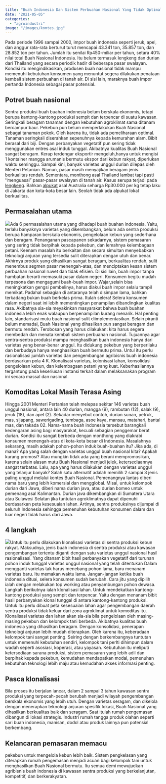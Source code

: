 ```yaml
---
title: "Buah Indonesia Dan Sistem Perbuahan Nasional Yang Tidak Optimal"
date: "2021-05-05"
categories: 
  - "agroindustri"
image: "/images/kontes.jpg"
---
```


Pada periode 1996 sampai 2000, impor buah indonesia seperti jeruk, apel, dan anggur rata-rata berturut turut mencapai 43.341 ton, 35.857 ton, dan 28.852 ton per tahun. Jumlah itu senilai Rp450-miliar per tahun, setara 40% nilai total Buah Nasional Indonesia. Itu belum termasuk lengkeng dan durian dari Thailand yang secara periodik hadir di beberapa pasar swalayan. Kondisi itu mengindikasikan, produsen buah nasional tidak mampu memenuhi kebutuhan konsumen yang menuntut segera dilakukan penataan kembali sistem perbuahan di tanah air. Di sisi lain, maraknya buah impor pertanda Indonesia sebagai pasar potensial.

## Potret buah nasional

Sentra produksi buah buahan indonesia belum berskala ekonomis, tetapi berupa kantong-kantong produksi sempit dan terpencar di suatu kawasan. Seringkali beragam tanaman dengan kebutuhan agroklimat sama ditanam bercampur baur. Pekebun pun belum memperlakukan Buah Nasional sebagai tanaman pokok. Oleh karena itu, tidak ada pemeliharaan optimal. Tanaman seringkali diserahkan sepenuhnya kepada kemurahan alam. Bibit berasal dari biji. Dengan perbanyakan vegetatif pun sering tidak menggunakan entres asal induk tunggal. Akibatnya kualitas Buah Nasional sangat beragam. Kerap terdengar eksportir mengeluh,hanya untuk mengisi 1 kontainer mangga arumanis bermutu ekspor dari kebun rakyat, diperlukan waktu seminggu. Sampai kini, banyak varietas unggul durian dilepas oleh Menteri Petanian. Namun, pasar masih menyajikan beragam jenis berkualitas rendah. Sementara, monthong asal Thailand lambat tapi pasti ’’menguasai” pasar-pasar swalayan di tanah air. Kasus serupa terjadi pada [lengkeng](http://localhost/mitra/topik/kelengkeng). Bahkan [alpukat](http://localhost/mitra/topik/alpukat "alpukat") asal Australia seharga Rp30.000 per kg tetap laku di Jakarta dan kota-kota besar lain. Seolah tidak ada alpukat lokal berkualitas.

## Permasalahan utama

[![](/images/buah.jpg)](http://localhost/mitra/wp-content/uploads/2021/05/buah.jpg)Ada 6 permasalahan utama yang dihadapi buah buahan indonesia. Yaitu, terlalu banyaknya varietas yang dikembangkan, belum ada sentra produksi berupa hamparan berskala ekonomis, pengelolaan kebun yang sederhana dan beragam. Penanganan pascapanen sekadarnya, sistem pemasaran yang sering tidak berpihak kepada pekebun, dan lemahnya kelembagaan petani. Keenam masalah itu berkaitan dan secara simultan menyebabkan teknologi anjuran yang tersedia sulit diterapkan dengan utuh dan benar. Akhirnya produk yang dihasilkan sangat beragam, berkualitas rendah, sulit menembus segmen pasar menengah-atas, dan menciptakan kesan sistem perbuahan nasional ruwet dan tidak efisien. Di sisi lain, buah impor tanpa hambatan berarti memasuki pasar dalam negeri. Konsumen begitu mudah terpesona dan mengagumi buah-buah impor. Wajar,selain bisa meningkatkan gengsi pembelinya, harus diakui buah impor selalu tampil memikat. Padahal sebagian di antaranya telah disimpan lama, bahkan terkadang bukan buah berkelas prima. Itulah selera! Selera konsumen dalam negeri saat ini lebih mementingkan penampilan dibandingkan kualitas rasa. Akibatnya sia-sia meyakinkan masyarakat bahwa buah buahan indonesia lebih enak walaupun berpenampilan kurang menarik. Hal penting lain, standarisasi mutu buah nasional sulit diimplementasikan. Selain piranti belum memadai, Buah Nasional yang dihasilkan pun sangat beragam dan bermutu rendah. Terobosan yang harus dilakukan: kita harus segera membedah dan menata kembali sistem perbuahan nasional. Tujuannya agar sentra-sentra produksi mampu menghasilkan buah indonesia hanya dari varietas yang benar-benar unggul. Itu didukung pekebun yang berperilaku dan berbudaya hanya menghasilkan buah bermutu prima. Untul itu perlu rasionalisasi jumlah varietas dan pengembangan agribisnis buah indonesia berdasarkan pola 4 K. Klonalisasi varietas, kolonisasi lahan, konsolidasi pengelolaan kebun, dan kelembagaan petani yang kuat. Keberhasilannya tergantung pada keseriusan instansi terkait dalam melaksanakan program ini secara massal dan nasional.

## Komoditas Lokal Masih Terasa Asing

Hingga 2001 Menteri Pertanian telah melepas sekitar 146 varietas buah unggul nasional, antara lain 40 durian, mangga (9), rambutan (12), salak (9), jeruk (18), dan apel (2). Sekadar menyebut contoh, durian sunan, petruk, mas, sijapang, sawerigading, tembaga, asoe kaya, mansau, matahari, bantal mas, dan takada 02. Nama-nama buah indonesia tersebut barangkali kedengaran asing bagi masyarakat, kecuali sebagian penggemar berat durian. Kondisi itu sangat berbeda dengan monthong yang diakrabi konsumen menengah-atas di kota-kota besar di Indonesia. Masalahnya sekarang, masih adakah pohon-pohon induk buah-buahan itu? Jika ada, di mana? Apa yang salah dengan varietas unggul buah nasional kita? Apakah kurang promosi? Atau mungkin tidak ada yang berani mempromosikan, karena selain alasan mutu Buah Nasional menjadi jelek, ketersediaannya sangat terbatas. Lalu, apa yang harus dilakukan dengan varietas unggul yang telanjur banyak? Salah satu alternatif adalah memilih 2 sampai 3 jenis paling unggul melalui kontes Buah Nasional. Pemenangnya lantas diberi nama baru yang lebih komersial dan mengglobal. Misal, untuk kelompok durian dari Jawa, diberi nama durian java, atau durian bomeo untuk pemenang asal Kalimantan. Durian java dikembangkan di Sumatera Utara atau Sulawesi Selatan jika tuntutan agroklimatnya dapat dipenuhi berdasarkan peta kesesuaian lahan. Artinya, sentra produksinya dijumpai di seluruh Indonesia sehingga pemenuhan kebutuhan konsumen dalam dan luar negeri tidak harus dari Jawa.

## 4 langkah

[![](/images/nasional.jpg)](http://localhost/mitra/wp-content/uploads/2021/05/nasional.jpg)Untuk itu perlu dilakukan klonalisasi varietas di sentra produksi kebun rakyat. Maksudnya, jenis buah indonesia di sentra produksi atau kawasan pengembangan tertentu diganti dengan satu varietas unggul nasional hasil rasionalisasi. Yang ditanam bibit hasil perbanyakan vegetatif dari turunan pohon induk tunggal varietas unggul nasional yang telah ditentukan Dalam mengganti varietas tak harus menebang pohon lama, baru menanam varietas baru. Itu memakan waktu lama. Jangan-jangan ketika buah indonesia dituai, selera konsumen sudah berubah. Cara jitu yang dipilih ialah dengan melakukan top working atau penyambungan pohon dewasa. Langkah berikutnya ialah klonalisasi lahan. Untuk mendekatkan kantong-kantong produksi yang sempit dan terpencar. Yaitu dengan menanam bibit hasil perbanyakan klonal tunggal di antara kantong-kantong produksi. Untuk itu perlu dibuat peta kesesuaian lahan agar pengembangan daerah sentra produksi tidak keluar dari zona agroklimat untuk komoditas itu. Klonalisasi varietas dan lahan akan sia-sia bila pengelolaan oleh masing-masing pekebun dan kelompok tani berbeda. Akibatnya kualitas buah indonesia yang dihasilkan beragam. Dengan konsolidasi, penerapan teknologi anjuran lebih mudah diterapkan. Oleh karena itu, keberadaan kelompok tani sangat penting. Seiring dengan berkembangnya tuntutan untuk memenuhi kebutuhan sendiri, kelompok tani perlti dihimpun dalam wadah seperti asosiasi, koperasi, atau yayasan. Kebutuhan itu meliputi ketersediaan sarana produksi, sistem pemasaran yang lebih adil dan berpihak kepada pekebun, kemudahan mendapatkan modal, pemenuhan kebutuhan teknologi lebih maju atau kemudahan akses informasi penting.

## Pasca klonalisasi

Bila proses itu berjalan lancar, dalam 2 sampai 3 tahun kawasan sentra produksi yang terpecah-pecah berubah menjadi wilayah pengembangan berskala ekonomis yang lebih utuh. Dengan varietas seragam, dan dikelola dengan menerapkan teknologi anjuran spesifik lokasi, Buah Nasional yang dihasilkan berkualitas baik dan seragam. Saat itulah rumah pengemasan dibangun di lokasi strategis. Industri rumah tangga produk olahan seperti sari buah indonesia, manisan, dodol atau produk lainnya pun potensial berkembang.

## Kelancaran pemasaran memacu

pekebun untuk mengelola kebun lebih baik. Sistem pengkelasan yang diterapkan rumah pengemasan menjadi acuan bagi kelompok tani untuk menghasilkan Buah Nasional bermutu. Itu semua demi mewujudkan agribisnis buah indonesia di kawasan sentra produksi yang berkelanjutan, kompetitif, dan berkerakyatan.
